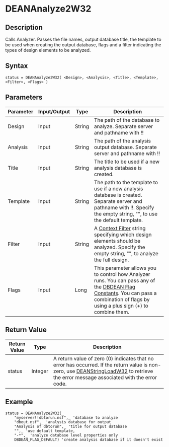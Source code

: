 # DEANAnalyze2W32

## Description
Calls Analyzer. Passes the file names, output database title, the template to be used when creating the output database, flags and a filter indicating the types of design elements to be analyzed.

## Syntax
```
status = DEANAnalyze2W32( <Design>, <Analysis>, <Title>, <Template>, <Filter>, <Flags> )
```

## Parameters
| Parameter | Input/Output | Type | Description |
| --- | --- | --- | --- |
|Design | Input | String | The path of the database to analyze. Separate server and pathname with !!
| Analysis | Input | String | The path of the analysis output database. Separate server and pathname with !! |
|Title | Input | String | The title to be used if a new analysis database is created. |
| Template | Input | String | The path to the template to use if a new analysis database is created. Separate server and pathname with !!. Specify the empty string, "", to use the default template. |
| Filter | Input | String | A [Context Filter](scriptctxfilter.md) string specifying which design elements should be analyzed. Specify the empty string, "", to analyze the full design. |
| Flags | Input | Long | This parameter allows you to control how Analyzer runs. You can pass any of the [DBDEAN Flag Constants](scriptflags.md). You can pass a combination of flags by using a plus sign (+) to combine them. |

## Return Value
| Return Value | Type | Description |
| --- | --- | --- |
| status | Integer | A return value of zero (0) indicates that no error has occurred. If the return value is non-zero, use [DEANStringLoadW32](scriptstringload.md) to retrieve the error message associated with the error code. |

## Example
``` vbscript
status = DEANAnalyze2W32(_
    "myserver!!dbtorun.nsf",_ 'database to analyze
    "dbout.nsf",_ 'analysis database for output
    "Analysis of dbtorun",_ 'title for output database
    "",_ 'use default template,
    "-*",_ 'analyze database level properties only
    DBDEAN_FLAG_DEFAULT) 'create analysis database if it doesn't exist
```